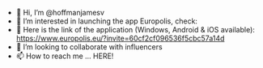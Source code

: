 - 👋 Hi, I’m @hoffmanjamesv
- 👀 I’m interested in launching the app Europolis, check: 
- 🌱 Here is the link of the application (Windows, Android & iOS available): https://www.europolis.eu/?invite=60cf2cf096536f5cbc57a14d
- 💞️ I’m looking to collaborate with influencers 
- 📫 How to reach me ... HERE!

